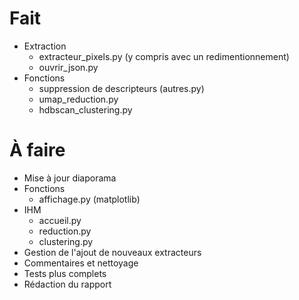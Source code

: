 # Fait

* Extraction
    * extracteur_pixels.py (y compris avec un redimentionnement)
    * ouvrir_json.py
* Fonctions
    * suppression de descripteurs (autres.py)
    * umap_reduction.py
    * hdbscan_clustering.py

# À faire

* Mise à jour diaporama
* Fonctions
    * affichage.py (matplotlib)
* IHM
    * accueil.py
    * reduction.py
    * clustering.py
* Gestion de l'ajout de nouveaux extracteurs
* Commentaires et nettoyage
* Tests plus complets
* Rédaction du rapport
